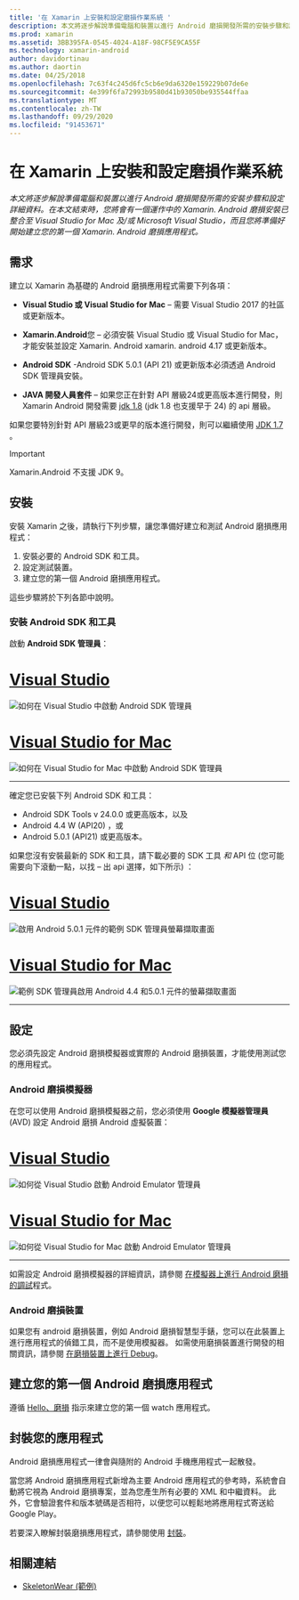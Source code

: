 ```yaml
---
title: '在 Xamarin 上安裝和設定磨損作業系統 '
description: 本文將逐步解說準備電腦和裝置以進行 Android 磨損開發所需的安裝步驟和設定詳細資料。 在本文結束時，您將會有一個運作中的 Xamarin. Android 磨損安裝已整合至 Visual Studio for Mac 及/或 Microsoft Visual Studio，而且您將準備好開始建立您的第一個 Xamarin. Android 磨損應用程式。
ms.prod: xamarin
ms.assetid: 3BB395FA-0545-4024-A18F-98CF5E9CA55F
ms.technology: xamarin-android
author: davidortinau
ms.author: daortin
ms.date: 04/25/2018
ms.openlocfilehash: 7c63f4c245d6fc5cb6e9da6320e159229b07de6e
ms.sourcegitcommit: 4e399f6fa72993b9580d41b93050be935544ffaa
ms.translationtype: MT
ms.contentlocale: zh-TW
ms.lasthandoff: 09/29/2020
ms.locfileid: "91453671"
---
```

# <a name="install-and-setup-wear-os-on-xamarinandroid"></a>在 Xamarin 上安裝和設定磨損作業系統

_本文將逐步解說準備電腦和裝置以進行 Android 磨損開發所需的安裝步驟和設定詳細資料。在本文結束時，您將會有一個運作中的 Xamarin. Android 磨損安裝已整合至 Visual Studio for Mac 及/或 Microsoft Visual Studio，而且您將準備好開始建立您的第一個 Xamarin. Android 磨損應用程式。_

## <a name="requirements"></a>需求

建立以 Xamarin 為基礎的 Android 磨損應用程式需要下列各項：

- **Visual Studio 或 Visual Studio for Mac** &ndash; 需要 Visual Studio 2017 的社區或更新版本。

- **Xamarin.Android**您 &ndash; 必須安裝 Visual Studio 或 Visual Studio for Mac，才能安裝並設定 Xamarin. Android xamarin. android 4.17 或更新版本。

- **Android SDK** -Android SDK 5.0.1 (API 21) 或更新版本必須透過 Android SDK 管理員安裝。

- **JAVA 開發人員套件** &ndash; 如果您正在針對 API 層級24或更高版本進行開發，則 Xamarin Android 開發需要   [jdk 1.8](https://www.oracle.com/technetwork/java/javase/downloads/jdk8-downloads-2133151.html) (jdk 1.8 也支援早于 24) 的 api 層級。

如果您要特別針對 API 層級23或更早的版本進行開發，則可以繼續使用 [JDK 1.7](https://www.oracle.com/technetwork/java/javase/downloads/jdk7-downloads-1880260.html) 。

> [!IMPORTANT]
> Xamarin.Android 不支援 JDK 9。

## <a name="installation"></a>安裝

安裝 Xamarin 之後，請執行下列步驟，讓您準備好建立和測試 Android 磨損應用程式：

1. 安裝必要的 Android SDK 和工具。
2. 設定測試裝置。
3. 建立您的第一個 Android 磨損應用程式。

這些步驟將於下列各節中說明。

### <a name="install-android-sdk-and-tools"></a>安裝 Android SDK 和工具

啟動 **Android SDK 管理員**：

# <a name="visual-studio"></a>[Visual Studio](#tab/windows)

![如何在 Visual Studio 中啟動 Android SDK 管理員](installation-images/vs/sdk-menu.png)

# <a name="visual-studio-for-mac"></a>[Visual Studio for Mac](#tab/macos)

![如何在 Visual Studio for Mac 中啟動 Android SDK 管理員](installation-images/xs/sdk-menu.png)

-----

確定您已安裝下列 Android SDK 和工具：

- Android SDK Tools v 24.0.0 或更高版本，以及
- Android 4.4 W (API20) ，或
- Android 5.0.1 (API21) 或更高版本。

如果您沒有安裝最新的 SDK 和工具，請下載必要的 SDK 工具 *和* API 位 (您可能需要向下滾動一點，以找 &ndash; 出 api 選擇，如下所示) ：

# <a name="visual-studio"></a>[Visual Studio](#tab/windows)

![啟用 Android 5.0.1 元件的範例 SDK 管理員螢幕擷取畫面](installation-images/vs/sdk-select.png)

# <a name="visual-studio-for-mac"></a>[Visual Studio for Mac](#tab/macos)

![範例 SDK 管理員啟用 Android 4.4 和5.0.1 元件的螢幕擷取畫面](installation-images/xs/sdk-select.png)

-----

## <a name="configuration"></a>設定

您必須先設定 Android 磨損模擬器或實際的 Android 磨損裝置，才能使用測試您的應用程式。

### <a name="android-wear-emulator"></a>Android 磨損模擬器

在您可以使用 Android 磨損模擬器之前，您必須使用 **Google 模擬器管理員** (AVD) 設定 Android 磨損 Android 虛擬裝置：

# <a name="visual-studio"></a>[Visual Studio](#tab/windows)

![如何從 Visual Studio 啟動 Android Emulator 管理員](installation-images/vs/emulator-menu.png)

# <a name="visual-studio-for-mac"></a>[Visual Studio for Mac](#tab/macos)

![如何從 Visual Studio for Mac 啟動 Android Emulator 管理員](installation-images/xs/emulator-menu.png)

-----

如需設定 Android 磨損模擬器的詳細資訊，請參閱 [在模擬器上進行 Android 磨損的調試](~/android/wear/deploy-test/debug-on-emulator.md)程式。

### <a name="android-wear-device"></a>Android 磨損裝置

如果您有 android 磨損裝置，例如 Android 磨損智慧型手錶，您可以在此裝置上進行應用程式的偵錯工具，而不是使用模擬器。 如需使用磨損裝置進行開發的相關資訊，請參閱 [在磨損裝置上進行 Debug](~/android/wear/deploy-test/debug-on-device.md)。

## <a name="create-your-first-android-wear-app"></a>建立您的第一個 Android 磨損應用程式

遵循 [Hello、磨損](~/android/wear/get-started/hello-wear.md) 指示來建立您的第一個 watch 應用程式。

## <a name="packaging-your-app"></a>封裝您的應用程式

Android 磨損應用程式一律會與隨附的 Android 手機應用程式一起散發。

當您將 Android 磨損應用程式新增為主要 Android 應用程式的參考時，系統會自動將它視為 Android 磨損專案，並為您產生所有必要的 XML 和中繼資料。 此外，它會驗證套件和版本號碼是否相符，以便您可以輕鬆地將應用程式寄送給 Google Play。

若要深入瞭解封裝磨損應用程式，請參閱使用 [封裝](~/android/wear/deploy-test/packaging.md)。

## <a name="related-links"></a>相關連結

- [SkeletonWear (範例) ](/samples/xamarin/monodroid-samples/wear-skeletonwear)